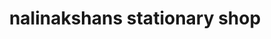---
title: "nalinakshans stationary shop"
url: /thavinjal-po/nalinakshans-stationary-shop/
shop: office supplies
---